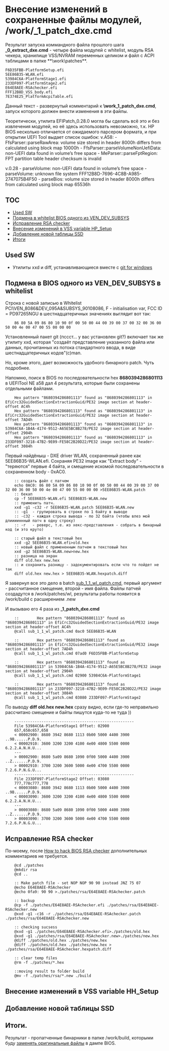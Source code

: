 
# Внесение изменений в сохраненные файлы модулей, /work/_1_patch_dxe.cmd

Результат запуска коммандного файла прошлого шага **_0_extract_dxe.cmd** - четыре файла модулей с whitelist, модуль RSA чекера, хранилище VSS/NVRAM переменных целиком и файл с ACPI таблицами в папке **\work\patches\**.

	
	F6D35FBB-PlatformSetup.efi
	5EE86B35-WLAN.efi
	53984C6A-PlatformStage1.efi
	233DF097-PlatformStage2.efi
	E64E8AEE-RSAchecker.efi
	FFF12B8D_VSS_body.efi
	7E374E25_PlatformAcpiTable.efi

Данный текст - развернутый комментарий к **\work\_1_patch_dxe.cmd**, запуск которого должен внести изменения в эти файлы.

Теоретически, утилита EFIPatch_0.28.0 могла бы сделать всё это и без извлечения модулей, но её здесь использовать невозможно, т.к. HP BIOS несколько отличается от ожидаемого парсером формата, и при открытии UEFI Tool выдает список ошибок:
v.A58:
		- FfsParser::parseRawArea: volume size stored in header 8000h differs from calculated using block map 10000h
		- FfsParser::parseVolumeNonUefiData: non-UEFI data found in volume’s free space
		- MeParser::parseFptRegion: FPT partition table header checksum is invalid

v.0.28
		- parseVolume: non-UEFI data found in volume’s free space
		- parseVolume: unknown file system FFF12B8D-7696-4C8B-A985-2747075B4F50
		- parseBios: volume size stored in header 8000h differs from calculated using block map 65536h



## TOC

 - [Used SW](#used-sw)
 - [Подмена в whitelist BIOS одного из VEN_DEV_SUBSYS](#%D0%BF%D0%BE%D0%B4%D0%BC%D0%B5%D0%BD%D0%B0-%D0%B2-bios-%D0%BE%D0%B4%D0%BD%D0%BE%D0%B3%D0%BE-%D0%B8%D0%B7-ven_dev_subsys-%D0%B2-whitelist)
 - [Исправление RSA checker](#%D0%B8%D1%81%D0%BF%D1%80%D0%B0%D0%B2%D0%BB%D0%B5%D0%BD%D0%B8%D0%B5-rsa-checker)
 - [Внесение изменений в VSS variable HP_Setup](#%D0%B2%D0%BD%D0%B5%D1%81%D0%B5%D0%BD%D0%B8%D0%B5-%D0%B8%D0%B7%D0%BC%D0%B5%D0%BD%D0%B5%D0%BD%D0%B8%D0%B9-%D0%B2-vss-variable-hh_setup)
 - [Добавление новой таблицы SSD](#%D0%B4%D0%BE%D0%B1%D0%B0%D0%B2%D0%BB%D0%B5%D0%BD%D0%B8%D0%B5-%D0%BD%D0%BE%D0%B2%D0%BE%D0%B9-%D1%82%D0%B0%D0%B1%D0%BB%D0%B8%D1%86%D1%8B-ssd)
 - [Итоги](#%D0%B8%D1%82%D0%BE%D0%B3%D0%B8)



## Used SW

- Утилиты xxd и diff, устанавливающиеся вместе с [git for windows](https://git-scm.com/downloads)



## Подмена в BIOS одного из VEN_DEV_SUBSYS в whitelist

Строка с новой записью в Whitelist PCI\VEN_8086&DEV_095A&SUBSYS_90108086, F - initialisation var, FCC ID = PD97265NGU в шестнадцатеричных значениях выглядит вот так:
		
		86 80 5A 09 86 80 10 90 0f 00 50 00 44 00 39 00 37 00 32 00 36 00 50 00 4e 00 47 00 55 00 00 00

Установленный пакет git (пссст... у вас установлен git?) включает так же утилиту xxd, которая "создаёт представление указанного файла или данных, прочитанных из потока стандартного ввода, в виде шестнадцатеричных кодов"(с)man. 

Но, кроме этого, дает возможность удобного бинарного patch. Чуть подробнее. 

Напомню, поиск в BIOS по последовательности hex **8680394286801113** в UEFITool NE a58 дал 4 результата, которые были сохранены отдельными файлами.

		Hex pattern "8680394286801113" found as "8680394286801113" in EfiCrc32GuidedSectionExtractionGuid/PE32 image section at header-offset AC4h
		Hex pattern "8680394286801113" found as "8680394286801113" in EfiCrc32GuidedSectionExtractionGuid/PE32 image section at header-offset 7AD4h
		Hex pattern "8680394286801113" found as "8680394286801113" in 53984C6A-1B4A-4174-9512-A65E5BC8B278/PE32 image section at header-offset 2904h
		Hex pattern "8680394286801113" found as "8680394286801113" in 233DF097-3218-47B2-9E09-FE58C2B20D22/PE32 image section at header-offset 3084h

Первый найдёныш - DXE driver WLAN, сохраненный ранее как 5EE86B35-WLAN.efi. Сохраняя PE32 image как "Extract body" - "теряются" первые 4 байта, и смещение искомой последовательности в сохраненном body - 0xAC0.

		:: создать файл с патчем
		echo 0AC0: 86 80 5A 09 86 80 10 90 0f 00 50 00 44 00 39 00 37 00 32 00 36 00 50 00 4e 00 47 00 55 00 00 00 >5EE86B35-WLAN.patch
		:: бекап
		cp -f 5EE86B35-WLAN.efi 5EE86B35-WLAN.new
		:: применить патч.
		xxd -g1 -c32 -r 5EE86B35-WLAN.patch 5EE86B35-WLAN.new
		:: -g1  - групировать в строке по 1 байту в выводе
		:: -c32 - каждая строка вывода - по 32 байта (чтобы влез мой длииииннный патч в одну строку)
		:: -r   - реверс, т.е. из хекс-представления - собрать в бинарный код (и это круто)

		:: старый файл в текстовый hex
		xxd -g2 5EE86B35-WLAN.efi>old.hex 
		:: новый файл с примененным патчем в текстовый hex
		xxd -g2 5EE86B35-WLAN.new>new.hex
		:: разница на экран
		diff old.hex new.hex 
		:: и сохранить разницу - задокументировать если что то пойдет не так
		diff old.hex new.hex > 5EE86B35-WLAN.hexpatch.diff
		
		

Я завернул все это дело в batch [sub_1_1_wl_patch.cmd](work/sub_1_1_wl_patch.cmd), первый аргумент - рассчитанное смещение, второй - имя файла. Файлы патчей создадутся в /work/patches/wl, результаты работы появится в /work/build с расширением .new

И вызываю его 4 раза из  **_1_patch_dxe.cmd**
 
		::        Hex pattern "8680394286801113" found as "8680394286801113" in EfiCrc32GuidedSectionExtractionGuid/PE32 image section at header-offset AC4h
		@call sub_1_1_wl_patch.cmd 0ac0 5EE86B35-WLAN

		::        Hex pattern "8680394286801113" found as "8680394286801113" in EfiCrc32GuidedSectionExtractionGuid/PE32 image section at header-offset 7AD4h
		@call sub_1_1_wl_patch.cmd 07ad0 F6D35FBB-PlatformSetup

		::        Hex pattern "8680394286801113" found as "8680394286801113" in 53984C6A-1B4A-4174-9512-A65E5BC8B278/PE32 image section at header-offset 2904h
		@call sub_1_1_wl_patch.cmd 02900 53984C6A-PlatformStage1

		::        Hex pattern "8680394286801113" found as "8680394286801113" in 233DF097-3218-47B2-9E09-FE58C2B20D22/PE32 image section at header-offset 3084h
		@call sub_1_1_wl_patch.cmd 03080 233DF097-PlatformStage2		
 
 
 
По выводу **diff old.hex new.hex** сразу видно, если где-то неправильно рассчитано смещение и байты пишутся куда-то не туда ))

		-----------------------------------------------------
		File 53984C6A-PlatformStage1 Offset: 02900
		657,658c657,658
		< 00002900: 8680 3942 8680 1113 0b00 5000 4400 3900  ..9B......P.D.9.
		< 00002910: 3600 3200 3200 4100 4e00 4800 5500 0000  6.2.2.A.N.H.U...
		---
		> 00002900: 8680 5a09 8680 1090 0f00 5000 4400 3900  ..Z.......P.D.9.
		> 00002910: 3700 3200 3600 5000 4e00 4700 5500 0000  7.2.6.P.N.G.U...
		-----------------------------------------------------
		File 233DF097-PlatformStage2 Offset: 03080
		777,778c777,778
		< 00003080: 8680 3942 8680 1113 0b00 5000 4400 3900  ..9B......P.D.9.
		< 00003090: 3600 3200 3200 4100 4e00 4800 5500 0000  6.2.2.A.N.H.U...
		---
		> 00003080: 8680 5a09 8680 1090 0f00 5000 4400 3900  ..Z.......P.D.9.
		> 00003090: 3700 3200 3600 5000 4e00 4700 5500 0000  7.2.6.P.N.G.U...
 
 
 
## Исправление RSA checker

По-моему, после [How to hack BIOS RSA checker](hack_rsa.md) дополнительных комментариев не требуется.

		@cd ./patches
		@mkdir rsa
		@cd ..

		:: Make patch file - set NOP NOP 90 90 instead JNZ 75 07
		@echo E64E8AEE-RSAchecker
		@echo 0fa9: 90 90 >./patches/rsa/E64E8AEE-RSAchecker.patch

		:: backup
		@cp -f ./patches/E64E8AEE-RSAchecker.efi ./patches/rsa/E64E8AEE-RSAchecker.new
		@xxd -g1 -c16 -r ./patches/rsa/E64E8AEE-RSAchecker.patch ./patches/rsa/E64E8AEE-RSAchecker.new

		:: checking sucsess
		@xxd -g1 ./patches/E64E8AEE-RSAchecker.efi>./patches/old.hex
		@xxd -g1 ./patches/rsa/E64E8AEE-RSAchecker.new>./patches/new.hex
		@diff ./patches/old.hex ./patches/new.hex 
		@diff ./patches/old.hex ./patches/new.hex > ./patches/rsa/E64E8AEE-RSAchecker.hexpatch.diff

		:: clear temp files
		@rm -f ./patches/*.hex

		::moving result to folder build
		@mv -f ./patches/rsa/*.new ./build



## Внесение изменений в VSS variable HH_Setup



## Добавление новой таблицы SSD


## Итоги.

Результат - пропатченные бинарники в папке /work/build, которыми буду [заменять оригинальные файлы]() в дампе BIOS.











